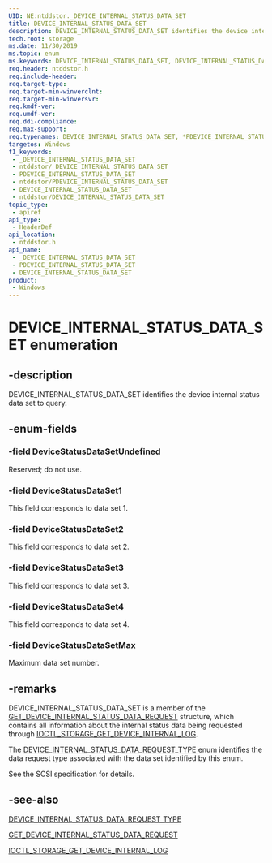 ```yaml
---
UID: NE:ntddstor._DEVICE_INTERNAL_STATUS_DATA_SET
title: DEVICE_INTERNAL_STATUS_DATA_SET
description: DEVICE_INTERNAL_STATUS_DATA_SET identifies the device internal status data set to query.
tech.root: storage
ms.date: 11/30/2019
ms.topic: enum
ms.keywords: DEVICE_INTERNAL_STATUS_DATA_SET, DEVICE_INTERNAL_STATUS_DATA_SET, *PDEVICE_INTERNAL_STATUS_DATA_SET,
req.header: ntddstor.h
req.include-header: 
req.target-type: 
req.target-min-winverclnt: 
req.target-min-winversvr: 
req.kmdf-ver: 
req.umdf-ver: 
req.ddi-compliance: 
req.max-support: 
req.typenames: DEVICE_INTERNAL_STATUS_DATA_SET, *PDEVICE_INTERNAL_STATUS_DATA_SET
targetos: Windows
f1_keywords:
 - _DEVICE_INTERNAL_STATUS_DATA_SET
 - ntddstor/_DEVICE_INTERNAL_STATUS_DATA_SET
 - PDEVICE_INTERNAL_STATUS_DATA_SET
 - ntddstor/PDEVICE_INTERNAL_STATUS_DATA_SET
 - DEVICE_INTERNAL_STATUS_DATA_SET
 - ntddstor/DEVICE_INTERNAL_STATUS_DATA_SET
topic_type:
 - apiref
api_type:
 - HeaderDef
api_location:
 - ntddstor.h
api_name:
 - _DEVICE_INTERNAL_STATUS_DATA_SET
 - PDEVICE_INTERNAL_STATUS_DATA_SET
 - DEVICE_INTERNAL_STATUS_DATA_SET
product:
 - Windows
---
```


# DEVICE_INTERNAL_STATUS_DATA_SET enumeration


## -description

DEVICE_INTERNAL_STATUS_DATA_SET identifies the device internal status data set to query.

## -enum-fields

### -field DeviceStatusDataSetUndefined

Reserved; do not use.

### -field DeviceStatusDataSet1

This field corresponds to data set 1.

### -field DeviceStatusDataSet2

This field corresponds to data set 2.

### -field DeviceStatusDataSet3

This field corresponds to data set 3.

### -field DeviceStatusDataSet4

This field corresponds to data set 4.

### -field DeviceStatusDataSetMax

Maximum data set number.

## -remarks

DEVICE_INTERNAL_STATUS_DATA_SET is a member of the [GET_DEVICE_INTERNAL_STATUS_DATA_REQUEST](ns-ntddstor-get_device_internal_status_data_request.md) structure, which contains all information about the internal status data being requested through [IOCTL_STORAGE_GET_DEVICE_INTERNAL_LOG](ni-ntddstor-ioctl_storage_get_device_internal_log.md).

The [DEVICE_INTERNAL_STATUS_DATA_REQUEST_TYPE ](ne-ntddstor-device_internal_status_data_set.md) enum identifies the data request type associated with the data set identified by this enum.

See the SCSI specification for details.

## -see-also

[DEVICE_INTERNAL_STATUS_DATA_REQUEST_TYPE ](ne-ntddstor-device_internal_status_data_set.md)

[GET_DEVICE_INTERNAL_STATUS_DATA_REQUEST](ns-ntddstor-get_device_internal_status_data_request.md)

[IOCTL_STORAGE_GET_DEVICE_INTERNAL_LOG](ni-ntddstor-ioctl_storage_get_device_internal_log.md)

